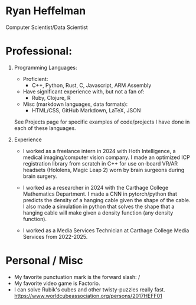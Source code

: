 # Ryan Heffelman
Computer Scientist/Data Scientist

# Professional:
1. Programming Languages:
    - Proficient:
        - C++, Python, Rust, C, Javascript, ARM Assembly
    - Have significant experience with, but not a fan of:
        - Ruby, Clojure, R
    - Misc (markdown languages, data formats): 
        - HTML/CSS, GitHub Markdown, LaTeX, JSON

    See Projects page for specific examples of code/projects I have done in each of these languages.

2. Experience
    - I worked as a freelance intern in 2024 with Hoth Intelligence, a medical imaging/computer vision company. I made an optimized ICP registration library from scratch in C++ for use on-board VR/AR headsets (Hololens, Magic Leap 2) worn by brain surgeons during brain surgery.

    - I worked as a researcher in 2024 with the Carthage College Mathematics Department. I made a CNN in pytorch/python that predicts the density of a hanging cable given the shape of the cable. I also made a simulation in python that solves the shape that a hanging cable will make given a density function (any density function).

    - I worked as a Media Services Technician at Carthage College Media Services from 2022-2025.

# Personal / Misc
- My favorite punctuation mark is the forward slash: /
- My favorite video game is Factorio.
- I can solve Rubik's cubes and other twisty-puzzles really fast. https://www.worldcubeassociation.org/persons/2017HEFF01